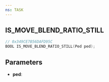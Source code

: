 ```yaml
---
ns: TASK
---
```

## IS_MOVE_BLEND_RATIO_STILL

```c
// 0x349CE7B56DAFD95C
BOOL IS_MOVE_BLEND_RATIO_STILL(Ped ped);
```

## Parameters
* **ped**:
